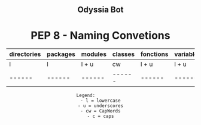 <div align="center">

## Odyssia Bot

# PEP 8 - Naming Convetions

| directories | packages  | modules  | classes | fonctions | variables | constants |
| ------ | ------ | ------ | ------ | ------ | ------ | ------ |
| l | l | l + u | cw | l + u | l + u | c + u |
| ------ | ------ | ------ | ------ | ------ | ------ | ------ |

    Legend:           
    - l = lowercase
    - u = underscores
    - cw = CapWords
    - c = caps

</div>

                                            